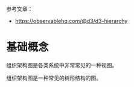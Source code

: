 
参考文章：
* https://observablehq.com/@d3/d3-hierarchy




# 基础概念
组织架构图是各类系统中非常常见的一种视图。




组织架构图是一种常见的树形结构的图。
